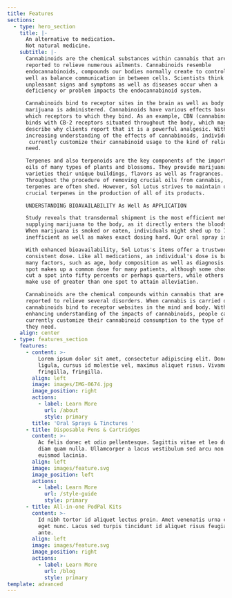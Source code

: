 ```yaml
---
title: Features
sections:
  - type: hero_section
    title: |-
      An alternative to medication.
      Not natural medicine.
    subtitle: |-
      Cannabinoids are the chemical substances within cannabis that are 
      reported to relieve numerous ailments. Cannabinoids resemble 
      endocannabinoids, compounds our bodies normally create to control as 
      well as balance communication in between cells. Scientists think that 
      unpleasant signs and symptoms as well as diseases occur when a 
      deficiency or problem impacts the endocannabinoid system.

      Cannabinoids bind to receptor sites in the brain as well as body when 
      marijuana is administered. Cannabinoids have various effects based upon 
      which receptors to which they bind. As an example, CBN (cannabinol) 
      binds with CB-2 receptors situated throughout the body, which may 
      describe why clients report that it is a powerful analgesic. With an 
      increasing understanding of the effects of cannabinoids, individuals can
       currently customize their cannabinoid usage to the kind of relief they 
      need.

      Terpenes and also terpenoids are the key components of the important 
      oils of many types of plants and blossoms. They provide marijuana 
      varieties their unique buildings, flavors as well as fragrances. 
      Throughout the procedure of removing crucial oils from cannabis, 
      terpenes are often shed. However, Sol Lotus strives to maintain or renew 
      crucial terpenes in the production of all of its products.

      UNDERSTANDING BIOAVAILABILITY As Well As APPLICATION

      Study reveals that transdermal shipment is the most efficient method of 
      supplying marijuana to the body, as it directly enters the bloodstream. 
      When marijuana is smoked or eaten, individuals might shed up to 70 percent of it to air stomach, metabolism and vaporization acid, which is
      inefficient as well as makes exact dosing hard. Our oral spray is the answer.

      With enhanced bioavailability, Sol Lotus's items offer a trustworthy, 
      consistent dose. Like all medications, an individual's dose is based on 
      many factors, such as age, body composition as well as diagnosis. One 
      spot makes up a common dose for many patients, although some choose to 
      cut a spot into fifty percents or perhaps quarters, while others may 
      make use of greater than one spot to attain alleviation.

      Cannabinoids are the chemical compounds within cannabis that are 
      reported to relieve several disorders. When cannabis is carried out, 
      cannabinoids bind to receptor websites in the mind and body. With an 
      enhancing understanding of the impacts of cannabinoids, people can 
      currently customize their cannabinoid consumption to the type of relief 
      they need.
    align: center
  - type: features_section
    features:
      - content: >-
          Lorem ipsum dolor sit amet, consectetur adipiscing elit. Donec nisl
          ligula, cursus id molestie vel, maximus aliquet risus. Vivamus in nibh
          fringilla, fringilla.
        align: left
        image: images/IMG-0674.jpg
        image_position: right
        actions:
          - label: Learn More
            url: /about
            style: primary
        title: 'Oral Sprays & Tinctures '
      - title: Disposable Pens & Cartridges
        content: >-
          Ac felis donec et odio pellentesque. Sagittis vitae et leo duis ut
          diam quam nulla. Ullamcorper a lacus vestibulum sed arcu non odio
          euismod lacinia.
        align: left
        image: images/feature.svg
        image_position: left
        actions:
          - label: Learn More
            url: /style-guide
            style: primary
      - title: All-in-one PodPal Kits
        content: >-
          Id nibh tortor id aliquet lectus proin. Amet venenatis urna cursus
          eget nunc. Lacus sed turpis tincidunt id aliquet risus feugiat in
          ante.
        align: left
        image: images/feature.svg
        image_position: right
        actions:
          - label: Learn More
            url: /blog
            style: primary
template: advanced
---
```

